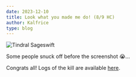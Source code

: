 ```yaml
---
date: 2023-12-10
title: Look what you made me do! (8/9 HC)
author: Kalfrice
type: blog
---
```


![Tindral Sageswift](/posts/2023-12-10-look-what-you-made-me-do/tindral.jpg)

Some people snuck off before the screenshot 😭...

Congrats all! Logs of the kill are available [here](https://www.warcraftlogs.com/reports/VHtfz3JXMnw7hcRK#fight=17).

<!--more-->
